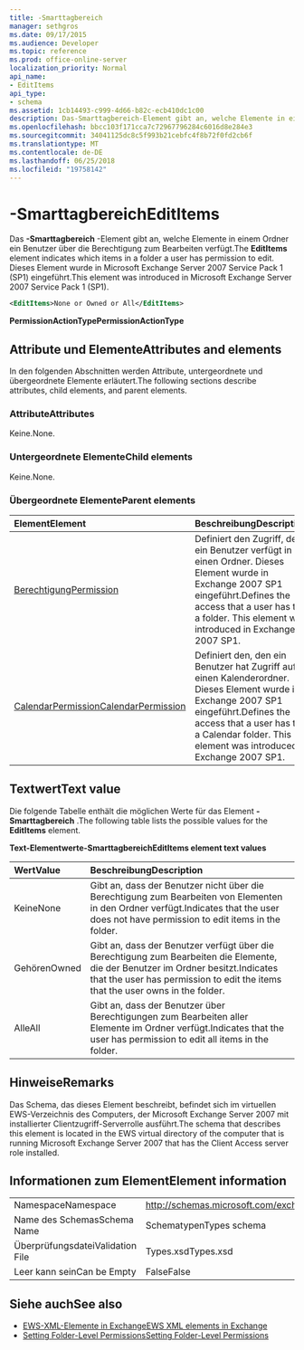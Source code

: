 ```yaml
---
title: -Smarttagbereich
manager: sethgros
ms.date: 09/17/2015
ms.audience: Developer
ms.topic: reference
ms.prod: office-online-server
localization_priority: Normal
api_name:
- EditItems
api_type:
- schema
ms.assetid: 1cb14493-c999-4d66-b82c-ecb410dc1c00
description: Das-Smarttagbereich-Element gibt an, welche Elemente in einem Ordner ein Benutzer über die Berechtigung zum Bearbeiten verfügt. Dieses Element wurde in Microsoft Exchange Server 2007 Service Pack 1 (SP1) eingeführt.
ms.openlocfilehash: bbcc103f171cca7c72967796284c6016d8e284e3
ms.sourcegitcommit: 34041125dc8c5f993b21cebfc4f8b72f0fd2cb6f
ms.translationtype: MT
ms.contentlocale: de-DE
ms.lasthandoff: 06/25/2018
ms.locfileid: "19758142"
---
```

# <a name="edititems"></a><span data-ttu-id="e8455-104">-Smarttagbereich</span><span class="sxs-lookup"><span data-stu-id="e8455-104">EditItems</span></span>

<span data-ttu-id="e8455-105">Das **-Smarttagbereich** -Element gibt an, welche Elemente in einem Ordner ein Benutzer über die Berechtigung zum Bearbeiten verfügt.</span><span class="sxs-lookup"><span data-stu-id="e8455-105">The **EditItems** element indicates which items in a folder a user has permission to edit.</span></span> <span data-ttu-id="e8455-106">Dieses Element wurde in Microsoft Exchange Server 2007 Service Pack 1 (SP1) eingeführt.</span><span class="sxs-lookup"><span data-stu-id="e8455-106">This element was introduced in Microsoft Exchange Server 2007 Service Pack 1 (SP1).</span></span> 
  
```xml
<EditItems>None or Owned or All</EditItems>
```

 <span data-ttu-id="e8455-107">**PermissionActionType**</span><span class="sxs-lookup"><span data-stu-id="e8455-107">**PermissionActionType**</span></span>
## <a name="attributes-and-elements"></a><span data-ttu-id="e8455-108">Attribute und Elemente</span><span class="sxs-lookup"><span data-stu-id="e8455-108">Attributes and elements</span></span>

<span data-ttu-id="e8455-109">In den folgenden Abschnitten werden Attribute, untergeordnete und übergeordnete Elemente erläutert.</span><span class="sxs-lookup"><span data-stu-id="e8455-109">The following sections describe attributes, child elements, and parent elements.</span></span>
  
### <a name="attributes"></a><span data-ttu-id="e8455-110">Attribute</span><span class="sxs-lookup"><span data-stu-id="e8455-110">Attributes</span></span>

<span data-ttu-id="e8455-111">Keine.</span><span class="sxs-lookup"><span data-stu-id="e8455-111">None.</span></span>
  
### <a name="child-elements"></a><span data-ttu-id="e8455-112">Untergeordnete Elemente</span><span class="sxs-lookup"><span data-stu-id="e8455-112">Child elements</span></span>

<span data-ttu-id="e8455-113">Keine.</span><span class="sxs-lookup"><span data-stu-id="e8455-113">None.</span></span>
  
### <a name="parent-elements"></a><span data-ttu-id="e8455-114">Übergeordnete Elemente</span><span class="sxs-lookup"><span data-stu-id="e8455-114">Parent elements</span></span>

|<span data-ttu-id="e8455-115">**Element**</span><span class="sxs-lookup"><span data-stu-id="e8455-115">**Element**</span></span>|<span data-ttu-id="e8455-116">**Beschreibung**</span><span class="sxs-lookup"><span data-stu-id="e8455-116">**Description**</span></span>|
|:-----|:-----|
|[<span data-ttu-id="e8455-117">Berechtigung</span><span class="sxs-lookup"><span data-stu-id="e8455-117">Permission</span></span>](permission.md) <br/> |<span data-ttu-id="e8455-p103">Definiert den Zugriff, den ein Benutzer verfügt in einen Ordner. Dieses Element wurde in Exchange 2007 SP1 eingeführt.</span><span class="sxs-lookup"><span data-stu-id="e8455-p103">Defines the access that a user has to a folder. This element was introduced in Exchange 2007 SP1.</span></span>  <br/> |
|[<span data-ttu-id="e8455-120">CalendarPermission</span><span class="sxs-lookup"><span data-stu-id="e8455-120">CalendarPermission</span></span>](calendarpermission.md) <br/> |<span data-ttu-id="e8455-p104">Definiert den, den ein Benutzer hat Zugriff auf einen Kalenderordner. Dieses Element wurde in Exchange 2007 SP1 eingeführt.</span><span class="sxs-lookup"><span data-stu-id="e8455-p104">Defines the access that a user has to a Calendar folder. This element was introduced in Exchange 2007 SP1.</span></span>  <br/> |
   
## <a name="text-value"></a><span data-ttu-id="e8455-123">Textwert</span><span class="sxs-lookup"><span data-stu-id="e8455-123">Text value</span></span>

<span data-ttu-id="e8455-124">Die folgende Tabelle enthält die möglichen Werte für das Element **-Smarttagbereich** .</span><span class="sxs-lookup"><span data-stu-id="e8455-124">The following table lists the possible values for the **EditItems** element.</span></span> 
  
<span data-ttu-id="e8455-125">**Text-Elementwerte-Smarttagbereich**</span><span class="sxs-lookup"><span data-stu-id="e8455-125">**EditItems element text values**</span></span>

|<span data-ttu-id="e8455-126">**Wert**</span><span class="sxs-lookup"><span data-stu-id="e8455-126">**Value**</span></span>|<span data-ttu-id="e8455-127">**Beschreibung**</span><span class="sxs-lookup"><span data-stu-id="e8455-127">**Description**</span></span>|
|:-----|:-----|
|<span data-ttu-id="e8455-128">Keine</span><span class="sxs-lookup"><span data-stu-id="e8455-128">None</span></span>  <br/> |<span data-ttu-id="e8455-129">Gibt an, dass der Benutzer nicht über die Berechtigung zum Bearbeiten von Elementen in den Ordner verfügt.</span><span class="sxs-lookup"><span data-stu-id="e8455-129">Indicates that the user does not have permission to edit items in the folder.</span></span>  <br/> |
|<span data-ttu-id="e8455-130">Gehören</span><span class="sxs-lookup"><span data-stu-id="e8455-130">Owned</span></span>  <br/> |<span data-ttu-id="e8455-131">Gibt an, dass der Benutzer verfügt über die Berechtigung zum Bearbeiten die Elemente, die der Benutzer im Ordner besitzt.</span><span class="sxs-lookup"><span data-stu-id="e8455-131">Indicates that the user has permission to edit the items that the user owns in the folder.</span></span>  <br/> |
|<span data-ttu-id="e8455-132">Alle</span><span class="sxs-lookup"><span data-stu-id="e8455-132">All</span></span>  <br/> |<span data-ttu-id="e8455-133">Gibt an, dass der Benutzer über Berechtigungen zum Bearbeiten aller Elemente im Ordner verfügt.</span><span class="sxs-lookup"><span data-stu-id="e8455-133">Indicates that the user has permission to edit all items in the folder.</span></span>  <br/> |
   
## <a name="remarks"></a><span data-ttu-id="e8455-134">Hinweise</span><span class="sxs-lookup"><span data-stu-id="e8455-134">Remarks</span></span>

<span data-ttu-id="e8455-135">Das Schema, das dieses Element beschreibt, befindet sich im virtuellen EWS-Verzeichnis des Computers, der Microsoft Exchange Server 2007 mit installierter Clientzugriff-Serverrolle ausführt.</span><span class="sxs-lookup"><span data-stu-id="e8455-135">The schema that describes this element is located in the EWS virtual directory of the computer that is running Microsoft Exchange Server 2007 that has the Client Access server role installed.</span></span>
  
## <a name="element-information"></a><span data-ttu-id="e8455-136">Informationen zum Element</span><span class="sxs-lookup"><span data-stu-id="e8455-136">Element information</span></span>

|||
|:-----|:-----|
|<span data-ttu-id="e8455-137">Namespace</span><span class="sxs-lookup"><span data-stu-id="e8455-137">Namespace</span></span>  <br/> |http://schemas.microsoft.com/exchange/services/2006/types  <br/> |
|<span data-ttu-id="e8455-138">Name des Schemas</span><span class="sxs-lookup"><span data-stu-id="e8455-138">Schema Name</span></span>  <br/> |<span data-ttu-id="e8455-139">Schematypen</span><span class="sxs-lookup"><span data-stu-id="e8455-139">Types schema</span></span>  <br/> |
|<span data-ttu-id="e8455-140">Überprüfungsdatei</span><span class="sxs-lookup"><span data-stu-id="e8455-140">Validation File</span></span>  <br/> |<span data-ttu-id="e8455-141">Types.xsd</span><span class="sxs-lookup"><span data-stu-id="e8455-141">Types.xsd</span></span>  <br/> |
|<span data-ttu-id="e8455-142">Leer kann sein</span><span class="sxs-lookup"><span data-stu-id="e8455-142">Can be Empty</span></span>  <br/> |<span data-ttu-id="e8455-143">False</span><span class="sxs-lookup"><span data-stu-id="e8455-143">False</span></span>  <br/> |
   
## <a name="see-also"></a><span data-ttu-id="e8455-144">Siehe auch</span><span class="sxs-lookup"><span data-stu-id="e8455-144">See also</span></span>

- [<span data-ttu-id="e8455-145">EWS-XML-Elemente in Exchange</span><span class="sxs-lookup"><span data-stu-id="e8455-145">EWS XML elements in Exchange</span></span>](ews-xml-elements-in-exchange.md)
- [<span data-ttu-id="e8455-146">Setting Folder-Level Permissions</span><span class="sxs-lookup"><span data-stu-id="e8455-146">Setting Folder-Level Permissions</span></span>](http://msdn.microsoft.com/library/c7530e86-5112-401c-b10a-9c054ae59f07%28Office.15%29.aspx)

